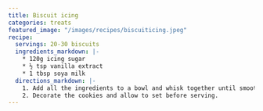 ```yaml
---
title: Biscuit icing
categories: treats
featured_image: "/images/recipes/biscuiticing.jpeg"
recipe:
  servings: 20-30 biscuits
  ingredients_markdown: |-
    * 120g icing sugar
    * ½ tsp vanilla extract
    * 1 tbsp soya milk
  directions_markdown: |-
    1. Add all the ingredients to a bowl and whisk together until smooth. Add more milk as needed, but keeping a fairly thick consistency. Add a drop of food colouring if desired.
    2. Decorate the cookies and allow to set before serving.
---
```

